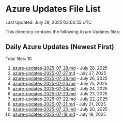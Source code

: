 # Azure Updates File List

Last Updated: July 28, 2025 03:00:55 UTC

This directory contains the following Azure Updates files:

## Daily Azure Updates (Newest First)

Total files: 10

1. [azure-updates-2025-07-28.md](./azure-updates-2025-07-28.md) - July 28, 2025
2. [azure-updates-2025-07-27.md](./azure-updates-2025-07-27.md) - July 27, 2025
3. [azure-updates-2025-07-26.md](./azure-updates-2025-07-26.md) - July 26, 2025
4. [azure-updates-2025-07-25.md](./azure-updates-2025-07-25.md) - July 25, 2025
5. [azure-updates-2025-07-24.md](./azure-updates-2025-07-24.md) - July 24, 2025
6. [azure-updates-2025-07-23.md](./azure-updates-2025-07-23.md) - July 23, 2025
7. [azure-updates-2025-07-22.md](./azure-updates-2025-07-22.md) - July 22, 2025
8. [azure-updates-2025-07-21.md](./azure-updates-2025-07-21.md) - July 21, 2025
9. [azure-updates-2025-07-20.md](./azure-updates-2025-07-20.md) - July 20, 2025
10. [azure-updates-2025-07-19.md](./azure-updates-2025-07-19.md) - July 19, 2025
